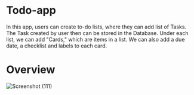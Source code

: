 # Todo-app
In this app, users can create to-do lists, where they can add list of Tasks. The Task created by user then can be stored in the Database. Under each list, we can add "Cards," which are items in a list. We can also add a due date, a checklist and labels to each card.

# Overview
![Screenshot (111)](https://user-images.githubusercontent.com/73573652/110246077-19353b00-7f8c-11eb-9cb5-29af0f523b38.png)
